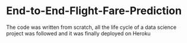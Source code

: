 # End-to-End-Flight-Fare-Prediction
The code was written from scratch, all the life cycle of a data science project was followed and it was finally deployed on Heroku
